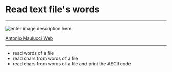 # Read text file's words


----------
![enter image description here](http://www.antomau.com/AntonioMaulucciLogo.png)

[Antonio Maulucci Web](http://www.antomau.com)

----------

 - read words of a file
 - read chars from words of a file
 - read chars from words of a file and print the ASCII code
